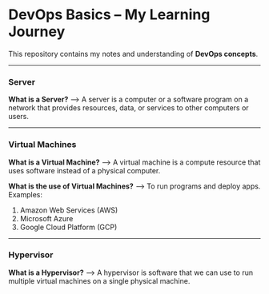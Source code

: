# DevOps Basics – My Learning Journey

This repository contains my notes and understanding of **DevOps concepts**.

---
### Server

**What is a Server?**
--> A server is a computer or a software program on a network that provides resources, data, or services to other computers or users.

---

### Virtual Machines

**What is a Virtual Machine?**
--> A virtual machine is a compute resource that uses software instead of a physical computer.

**What is the use of Virtual Machines?**
--> To run programs and deploy apps.
Examples:

1. Amazon Web Services (AWS)
2. Microsoft Azure
3. Google Cloud Platform (GCP)

---

### Hypervisor

**What is a Hypervisor?**
--> A hypervisor is software that we can use to run multiple virtual machines on a single physical machine.

